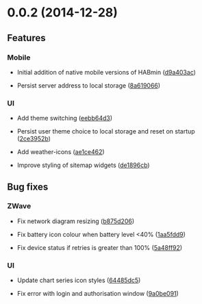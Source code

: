 # 0.0.2 (2014-12-28)

## Features
### Mobile

*  Initial addition of native mobile versions of HABmin ([d9a403ac](git@github.com:cdjackson/HABmin2/commit/d9a403ac))

* Persist server address to local storage ([8a619066](git@github.com:cdjackson/HABmin2/commit/8a619066))

### UI

* Add theme switching ([eebb64d3](git@github.com:cdjackson/HABmin2/commit/eebb64d3))

* Persist user theme choice to local storage and reset on startup ([2ce3952b](git@github.com:cdjackson/HABmin2/commit/2ce3952b))

* Add weather-icons ([ae1ce462](git@github.com:cdjackson/HABmin2/commit/ae1ce462))

* Improve styling of sitemap widgets ([de1896cb](git@github.com:cdjackson/HABmin2/commit/de1896cb))



## Bug fixes
### ZWave

* Fix network diagram resizing ([b875d206](git@github.com:cdjackson/HABmin2/commit/b875d206))

* Fix battery icon colour when battery level <40% ([1aa5fdd9](git@github.com:cdjackson/HABmin2/commit/1aa5fdd9))

* Fix device status if retries is greater than 100% ([5a48ff92](git@github.com:cdjackson/HABmin2/commit/5a48ff92))

### UI

* Update chart series icon styles ([64485dc5](git@github.com:cdjackson/HABmin2/commit/64485dc5))

* Fix error with login and authorisation window ([9a0be091](git@github.com:cdjackson/HABmin2/commit/9a0be091))




